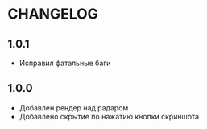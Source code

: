 # CHANGELOG

## 1.0.1

- Исправил фатальные баги

## 1.0.0

- Добавлен рендер над радаром
- Добавлено скрытие по нажатию кнопки скриншота
